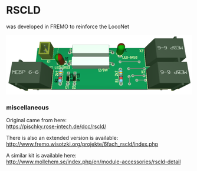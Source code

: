 # RSCLD

was developed in FREMO to reinforce the LocoNet<br> 

![PCB from RSCLD](/pics/RSCLD.png)<br>

### miscellaneous
Original came from here:<br>
https://pischky.rose-intech.de/dcc/rscld/<br>

There is also an extended version is available:
http://www.fremo.wisotzki.org/projekte/6fach_rscld/index.php

A similar kit is available here:<br>
http://www.mollehem.se/index.php/en/module-accessories/rscld-detail

